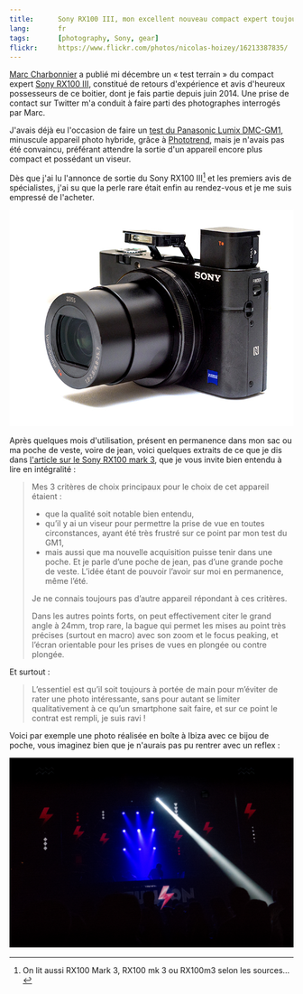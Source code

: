 ```yaml
---
title:      Sony RX100 III, mon excellent nouveau compact expert toujours en poche
lang:       fr
tags:       [photography, Sony, gear]
flickr:     https://www.flickr.com/photos/nicolas-hoizey/16213387835/
---
```


[Marc Charbonnier](http://marc-charbonnier.com/) a publié mi décembre un « test terrain » du compact expert [Sony RX100 III](http://www.sony.fr/electronics/appareils-photo-cyber-shot-compacts/dsc-rx100m3), constitué de retours d'expérience et avis d'heureux possesseurs de ce boitier, dont je fais partie depuis juin 2014. Une prise de contact sur Twitter m'a conduit à faire parti des photographes interrogés par Marc.

J'avais déjà eu l'occasion de faire un [test du Panasonic Lumix DMC-GM1](/2014/08/mon-test-du-panasonic-lumix-dmc-gm1-un-minuscule-appareil-photo-hybride.html), minuscule appareil photo hybride, grâce à [Phototrend](http://phototrend.fr/), mais je n'avais pas été convaincu, préférant attendre la sortie d'un appareil encore plus compact et possédant un viseur.

Dès que j'ai lu l'annonce de sortie du Sony RX100 III[^nom] et les premiers avis de spécialistes, j'ai su que la perle rare était enfin au rendez-vous et je me suis empressé de l'acheter.

[^nom]: On lit aussi RX100 Mark 3, RX100 mk 3 ou RX100m3 selon les sources…

![](sony-rx100-3.jpg "Le compact expert Sony RX100 III : le flash minuscule est presque anecdotique mais sert à déboucher un peu, notamment en cas de contre-jour, alors que le viseur est lui vraiment indispensable en cas de forte luminosité. Et tout ça tient dans une poche de jean !")

Après quelques mois d'utilisation, présent en permanence dans mon sac ou ma poche de veste, voire de jean, voici quelques extraits de ce que je dis dans [l'article sur le Sony RX100 mark 3](http://marc-charbonnier.com/2014/12/16/test-terrain-sony-rx100-iii/), que je vous invite bien entendu à lire en intégralité :

> Mes 3 critères de choix principaux pour le choix de cet appareil étaient :
>
> * que la qualité soit notable bien entendu,
> * qu’il y ai un viseur pour permettre la prise de vue en toutes circonstances, ayant été très frustré sur ce point par mon test du GM1,
> * mais aussi que ma nouvelle acquisition puisse tenir dans une poche. Et je parle d’une poche de jean, pas d’une grande poche de veste. L’idée étant de pouvoir l’avoir sur moi en permanence, même l’été.
>
> Je ne connais toujours pas d’autre appareil répondant à ces critères.
>
> Dans les autres points forts, on peut effectivement citer le grand angle à 24mm, trop rare, la bague qui permet les mises au point très précises (surtout en macro) avec son zoom et le focus peaking, et l’écran orientable pour les prises de vues en plongée ou contre plongée.

Et surtout :

> L’essentiel est qu’il soit toujours à portée de main pour m’éviter de rater une photo intéressante, sans pour autant se limiter qualitativement à ce qu’un smartphone sait faire, et sur ce point le contrat est rempli, je suis ravi !

Voici par exemple une photo réalisée en boîte à Ibiza avec ce bijou de poche, vous imaginez bien que je n'aurais pas pu rentrer avec un reflex :

![](Follow-the-rythm.jpg "Un DJ mixe dans une boîte de nuit")
